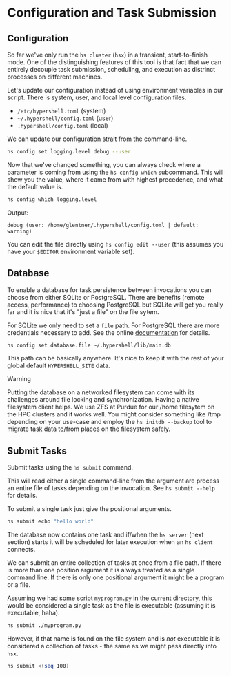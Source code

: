 Configuration and Task Submission
=================================

Configuration
-------------

So far we've only run the `hs cluster` (`hsx`) in a transient, start-to-finish mode.
One of the distinguishing features of this tool is that fact that we can entirely
decouple task submission, scheduling, and execution as distrinct processes on
different machines.

Let's update our configuration instead of using environment variables in our script.
There is system, user, and local level configuration files.

* `/etc/hypershell.toml`        (system)
* `~/.hypershell/config.toml`   (user)
* `.hypershell/config.toml`     (local)

We can update our configuration strait from the command-line.

```sh
hs config set logging.level debug --user
```

Now that we've changed something, you can always check where a parameter is coming
from using the `hs config which` subcommand. This will show you the value,
where it came from with highest precedence, and what the default value is.

```sh
hs config which logging.level
```

Output:

```
debug (user: /home/glentner/.hypershell/config.toml | default: warning)
```

You can edit the file directly using `hs config edit --user`
(this assumes you have your `$EDITOR` environment variable set).

Database
--------

To enable a database for task persistence between invocations you can choose from
either SQLite or PostgreSQL. There are benefits (remote access, performance) to
choosing PostgreSQL but SQLite will get you really far and it is nice that it's
"just a file" on the file sytem.

For SQLite we only need to set a `file` path.
For PostgreSQL there are more credentials necessary to add.
See the online [documentation](https://hypershell.readthedocs.io/database.html) for details.

```sh
hs config set database.file ~/.hypershell/lib/main.db
```

This path can be basically anywhere. It's nice to keep it with the rest of your
global default `HYPERSHELL_SITE` data.

> [!WARNING]
> Putting the database on a networked filesystem can come with its challenges
> around file locking and synchronization. Having a native filesystem client helps.
> We use ZFS at Purdue for our /home filesytem on the HPC clusters and it works well.
> You might consider something like /tmp depending on your use-case and employ the
> `hs initdb --backup` tool to migrate task data to/from places on the filesystem safely.

Submit Tasks
------------

Submit tasks using the `hs submit` command.

This will read either a single command-line from the argument are process an entire
file of tasks depending on the invocation. See `hs submit --help` for details.

To submit a single task just give the positional arguments.

```sh
hs submit echo "hello world"
```

The database now contains one task and if/when the `hs server` (next section)
starts it will be scheduled for later execution when an `hs client` connects.

We can submit an entire collection of tasks at once from a file path.
If there is more than one position argument it is always treated as a single command line.
If there is only one positional argument it might be a program or a file.

Assuming we had some script `myprogram.py` in the current directory, this would
be considered a single task as the file is executable (assuming it is executable, haha).

```sh
hs submit ./myprogram.py
```

However, if that name is found on the file system and is _not_ executable it is considered
a collection of tasks - the same as we might pass directly into `hsx`.

```sh
hs submit <(seq 100)
```

